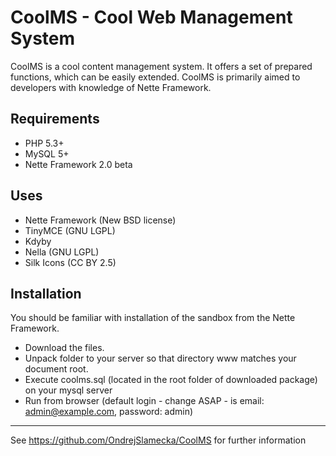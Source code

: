 CoolMS - Cool Web Management System
===================================

CoolMS is a cool content management system. It offers a set of prepared functions, which can be easily extended. CoolMS is primarily aimed to developers with knowledge of Nette Framework.

Requirements
------------

- PHP 5.3+
- MySQL 5+
- Nette Framework 2.0 beta

Uses
----

- Nette Framework (New BSD license)
- TinyMCE (GNU LGPL)
- Kdyby
- Nella (GNU LGPL)
- Silk Icons (CC BY 2.5)

Installation
------------
You should be familiar with installation of the sandbox from the Nette Framework.

- Download the files.
- Unpack folder to your server so that directory www matches your document root.
- Execute coolms.sql (located in the root folder of downloaded package) on your mysql server
- Run from browser (default login - change ASAP - is email: admin@example.com, password: admin)


---

See https://github.com/OndrejSlamecka/CoolMS for further information